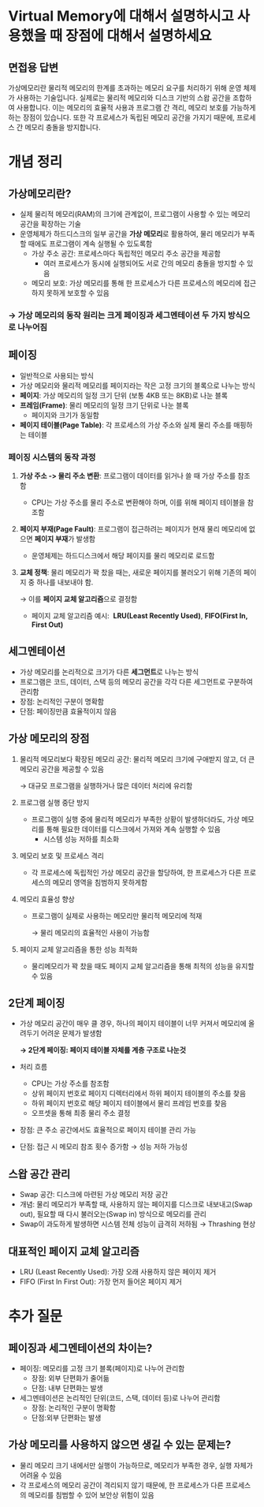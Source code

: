# Virtual Memory에 대해서 설명하시고 사용했을 때 장점에 대해서 설명하세요

## 면접용 답변

가상메모리란 물리적 메모리의 한계를 초과하는 메모리 요구를 처리하기 위해 운영 체제가 사용하는 기술입니다. 실제로는 물리적 메모리와 디스크 기반의 스왑 공간을 조합하여 사용합니다. 이는 메모리의 효율적 사용과 프로그램 간 격리, 메모리 보호를 가능하게 하는 장점이 있습니다. 또한 각 프로세스가 독립된 메모리 공간을 가지기 때문에, 프로세스 간 메모리 충돌을 방지합니다.

# 개념 정리

## 가상메모리란?

- 실제 물리적 메모리(RAM)의 크기에 관계없이, 프로그램이 사용할 수 있는 메모리 공간을 확장하는 기술
- 운영체제가 하드디스크의 일부 공간을 **가상 메모리**로 활용하여, 물리 메모리가 부족할 때에도 프로그램이 계속 실행될 수 있도록함
    - 가상 주소 공간: 프로세스마다 독립적인 메모리 주소 공간을 제공함
        - 여러 프로세스가 동시에 실행되어도 서로 간의 메모리 충돌을 방지할 수 있음
    - 메모리 보호: 가상 메모리를 통해 한 프로세스가 다른 프로세스의 메모리에 접근하지 못하게 보호할 수 있음

### → 가상 메모리의 동작 원리는 크게 페이징과 세그멘테이션 두 가지 방식으로 나누어짐

## 페이징

- 일반적으로 사용되는 방식
- 가상 메모리와 물리적 메모리를 페이지라는 작은 고정 크기의 블록으로 나누는 방식
- **페이지**: 가상 메모리의 일정 크기 단위 (보통 4KB 또는 8KB)로 나눈 블록
- **프레임(Frame)**: 물리 메모리의 일정 크기 단위로 나눈 블록
    - 페이지와 크기가 동일함
- **페이지 테이블(Page Table)**: 각 프로세스의 가상 주소와 실제 물리 주소를 매핑하는 테이블

### 페이징 시스템의 동작 과정

1. **가상 주소 -> 물리 주소 변환**: 프로그램이 데이터를 읽거나 쓸 때 가상 주소를 참조함
    - CPU는 가상 주소를 물리 주소로 변환해야 하며, 이를 위해 페이지 테이블을 참조함
2. **페이지 부재(Page Fault)**: 프로그램이 접근하려는 페이지가 현재 물리 메모리에 없으면 **페이지 부재**가 발생함
    - 운영체제는 하드디스크에서 해당 페이지를 물리 메모리로 로드함
3. **교체 정책**: 물리 메모리가 꽉 찼을 때는, 새로운 페이지를 불러오기 위해 기존의 페이지 중 하나를 내보내야 함.
    
    →  이를 **페이지 교체 알고리즘**으로 결정함 
    
    - 페이지 교체 알고리즘 예시:  **LRU(Least Recently Used)**, **FIFO(First In, First Out)**

## 세그멘테이션

- 가상 메모리를 논리적으로 크기가 다른 **세그먼트**로 나누는 방식
- 프로그램은 코드, 데이터, 스택 등의 메모리 공간을 각각 다른 세그먼트로 구분하여 관리함
- 장점: 논리적인 구분이 명확함
- 단점: 페이징만큼 효율적이지 않음

## 가상 메모리의 장점

1. 물리적 메모리보다 확장된 메모리 공간: 물리적 메모리 크기에 구애받지 않고, 더 큰 메모리 공간을 제공할 수 있음
    
    → 대규모 프로그램을 실행하거나 많은 데이터 처리에 유리함
    
2. 프로그램 실행 중단 방지
    - 프로그램이 실행 중에 물리적 메모리가 부족한 상황이 발생하더라도, 가상 메모리를 통해 필요한 데이터를 디스크에서 가져와 계속 실행할 수 있음
        - 시스템 성능 저하를 최소화
3. 메모리 보호 및 프로세스 격리
    - 각 프로세스에 독립적인 가상 메모리 공간을 할당하여, 한 프로세스가 다른 프로세스의 메모리 영역을 침범하지 못하게함
4. 메모리 효율성 향상
    - 프로그램이 실제로 사용하는 메모리만 물리적 메모리에 적재
        
        → 물리 메모리의 효율적인 사용이 가능함
        
5. 페이지 교체 알고리즘을 통한 성능 최적화
    - 물리메모리가 꽉 찼을 때도 페이지 교체 알고리즘을 통해 최적의 성능을 유지할 수 있음

## 2단계 페이징

- 가상 메모리 공간이 매우 클 경우, 하나의 페이지 테이블이 너무 커져서 메모리에 올려두기 어려운 문제가 발생함
    
    **→ 2단계 페이징: 페이지 테이블 자체를 계층 구조로 나눈것**
    
- 처리 흐름
    - CPU는 가상 주소를 참조함
    - 상위 페이지 번호로 페이지 디렉터리에서 하위 페이지 테이블의 주소를 찾음
    - 하위 페이지 번호로 해당 페이지 테이블에서 물리 프레임 번호를 찾음
    - 오프셋을 통해 최종 물리 주소 결정
- 장점: 큰 주소 공간에서도 효율적으로 페이지 테이블 관리 가능
- 단점: 접근 시 메모리 참조 횟수 증가함 → 성능 저하 가능성

## 스왑 공간 관리

- Swap 공간: 디스크에 마련된 가상 메모리 저장 공간
- 개념: 물리 메모리가 부족할 때, 사용하지 않는 페이지를 디스크로 내보내고(Swap out), 필요할 때 다시 불러오는(Swap in) 방식으로 메모리를 관리
- Swap이 과도하게 발생하면 시스템 전체 성능이 급격히 저하됨 → Thrashing 현상

## 대표적인 페이지 교체 알고리즘

- LRU (Least Recently Used): 가장 오래 사용하지 않은 페이지 제거
- FIFO (First In First Out): 가장 먼저 들어온 페이지 제거

# 추가 질문

## 페이징과 세그멘테이션의 차이는?

- 페이징: 메모리를 고정 크기 블록(페이지)로 나누어 관리함
    - 장점: 외부 단편화가 줄어듦
    - 단점: 내부 단편화는 발생
- 세그멘테이션은 논리적인 단위(코드, 스택, 데이터 등)로 나누어 관리함
    - 장점: 논리적인 구분이 명확함
    - 단점:외부 단편화는 발생

## 가상 메모리를 사용하지 않으면 생길 수 있는 문제는?

- 물리 메모리 크기 내에서만 실행이 가능하므로, 메모리가 부족한 경우, 실행 자체가 어려울 수 있음
- 각 프로세스의 메모리 공간이 격리되지 않기 때문에, 한 프로세스가 다른 프로세스의 메모리를 침범할 수 있어 보안상 위험이 있음